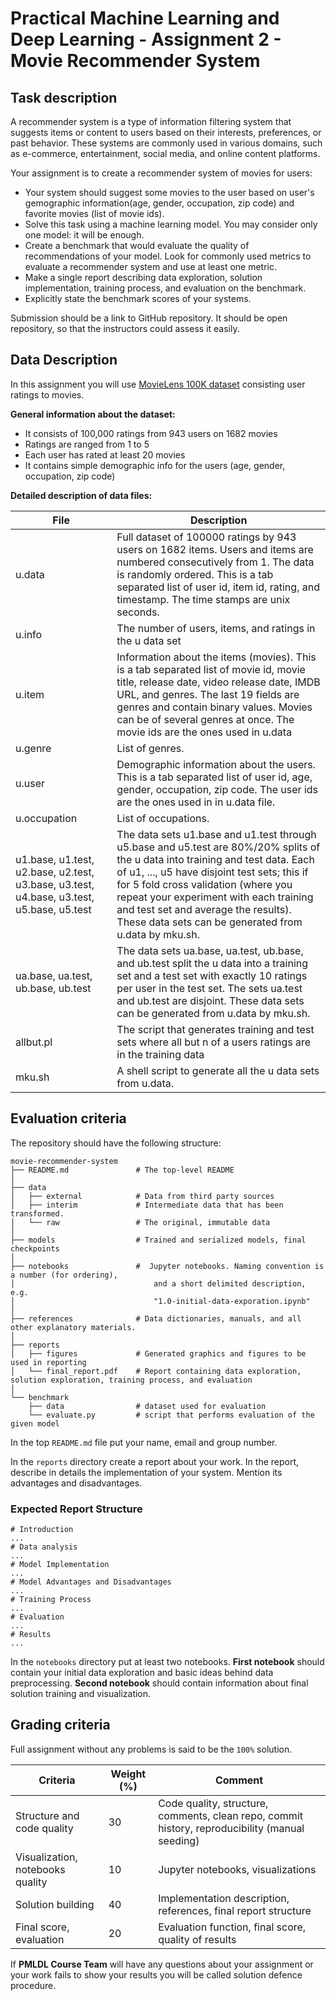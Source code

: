 # Practical Machine Learning and Deep Learning - Assignment 2 - Movie Recommender System

## Task description

A recommender system is a type of information filtering system that suggests items or content to users based on their interests, preferences, or past behavior. These systems are commonly used in various domains, such as e-commerce, entertainment, social media, and online content platforms.

Your assignment is to create a recommender system of movies for users:

- Your system should suggest some movies to the user based on user's gemographic information(age, gender, occupation, zip code) and favorite movies (list of movie ids).
- Solve this task using a machine learning model. You may consider only one model: it will be enough.
- Create a benchmark that would evaluate the quality of recommendations of your model. Look for commonly used metrics to evaluate a recommender system and use at least one metric.
- Make a single report describing data exploration, solution implementation, training process, and evaluation on the benchmark.
- Explicitly state the benchmark scores of your systems.

Submission should be a link to GitHub repository. It should be open repository, so that the instructors could assess it easily.

## Data Description

In this assignment you will use [MovieLens 100K dataset](https://grouplens.org/datasets/movielens/100k/) consisting user ratings to movies.

**General information about the dataset:**

- It consists of 100,000 ratings from 943 users on 1682 movies
- Ratings are ranged from 1 to 5
- Each user has rated at least 20 movies
- It contains simple demographic info for the users (age, gender, occupation, zip code)

**Detailed description of data files:**

| **File**                                                                                 | **Description**                                                                                                                                                                                                                                                                                                                                                  |
| ---------------------------------------------------------------------------------------- | ---------------------------------------------------------------------------------------------------------------------------------------------------------------------------------------------------------------------------------------------------------------------------------------------------------------------------------------------------------------- |
| u.data                                                                                   | Full dataset of 100000 ratings by 943 users on 1682 items. Users and items are numbered consecutively from 1. The data is randomly ordered. This is a tab separated list of user id, item id, rating, and timestamp. The time stamps are unix seconds.                                                                                                           |
| u.info                                                                                   | The number of users, items, and ratings in the u data set                                                                                                                                                                                                                                                                                                        |
| u.item                                                                                   | Information about the items (movies). This is a tab separated list of movie id, movie title, release date, video release date, IMDB URL, and genres. The last 19 fields are genres and contain binary values. Movies can be of several genres at once. The movie ids are the ones used in u.data                                                                 |
| u.genre                                                                                  | List of genres.                                                                                                                                                                                                                                                                                                                                                  |
| u.user                                                                                   | Demographic information about the users. This is a tab separated list of user id, age, gender, occupation, zip code. The user ids are the ones used in in u.data file.                                                                                                                                                                                           |
| u.occupation                                                                             | List of occupations.                                                                                                                                                                                                                                                                                                                                             |
| u1.base, u1.test, u2.base, u2.test, u3.base, u3.test, u4.base, u3.test, u5.base, u5.test | The data sets u1.base and u1.test through u5.base and u5.test are 80%/20% splits of the u data into training and test data. Each of u1, ..., u5 have disjoint test sets; this if for 5 fold cross validation (where you repeat your experiment with each training and test set and average the results). These data sets can be generated from u.data by mku.sh. |
| ua.base, ua.test, ub.base, ub.test                                                       | The data sets ua.base, ua.test, ub.base, and ub.test split the u data into a training set and a test set with exactly 10 ratings per user in the test set. The sets ua.test and ub.test are disjoint. These data sets can be generated from u.data by mku.sh.                                                                                                    |
| allbut.pl                                                                                | The script that generates training and test sets where all but n of a users ratings are in the training data                                                                                                                                                                                                                                                     |
| mku.sh                                                                                   | A shell script to generate all the u data sets from u.data.                                                                                                                                                                                                                                                                                                      |

## Evaluation criteria

The repository should have the following structure:

```text
movie-recommender-system
├── README.md               # The top-level README
│
├── data
│   ├── external            # Data from third party sources
│   ├── interim             # Intermediate data that has been transformed.
│   └── raw                 # The original, immutable data
│
├── models                  # Trained and serialized models, final checkpoints
│
├── notebooks               #  Jupyter notebooks. Naming convention is a number (for ordering),
│                               and a short delimited description, e.g.
│                               "1.0-initial-data-exporation.ipynb"
│
├── references              # Data dictionaries, manuals, and all other explanatory materials.
│
├── reports
│   ├── figures             # Generated graphics and figures to be used in reporting
│   └── final_report.pdf    # Report containing data exploration, solution exploration, training process, and evaluation
│
└── benchmark
    ├── data                # dataset used for evaluation
    └── evaluate.py         # script that performs evaluation of the given model
```

In the top `README.md` file put your name, email and group number.

In the `reports` directory create a report about your work. In the report, describe in details the implementation of your system. Mention its advantages and disadvantages.

### Expected Report Structure

```
# Introduction
...
# Data analysis
...
# Model Implementation
...
# Model Advantages and Disadvantages
...
# Training Process
...
# Evaluation
...
# Results
...
```

In the `notebooks` directory put at least two notebooks. **First notebook** should contain your initial data exploration and basic ideas behind data preprocessing. **Second notebook** should contain information about final solution training and visualization.

## Grading criteria

Full assignment without any problems is said to be the `100%` solution.

| Criteria                         | Weight (%) | Comment                                                                                         |
| -------------------------------- | ---------- | ----------------------------------------------------------------------------------------------- |
| Structure and code quality       | 30         | Code quality, structure, comments, clean repo, commit history, reproducibility (manual seeding) |
| Visualization, notebooks quality | 10         | Jupyter notebooks, visualizations                                                               |
| Solution building                | 40         | Implementation description, references, final report structure                                  |
| Final score, evaluation          | 20         | Evaluation function, final score, quality of results                                            |

If **PMLDL Course Team** will have any questions about your assignment or your work fails to show your results you will be called solution defence procedure.
